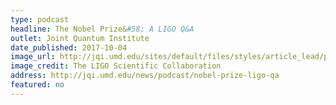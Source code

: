 ```yaml
---
type: podcast
headline: The Nobel Prize&#58; A LIGO Q&A
outlet: Joint Quantum Institute
date_published: 2017-10-04
image_url: http://jqi.umd.edu/sites/default/files/styles/article_lead/public/images/ligo_graphic.jpg?itok=hv8ZYwWl
image_credit: The LIGO Scientific Collaboration
address: http://jqi.umd.edu/news/podcast/nobel-prize-ligo-qa
featured: no
---
```

